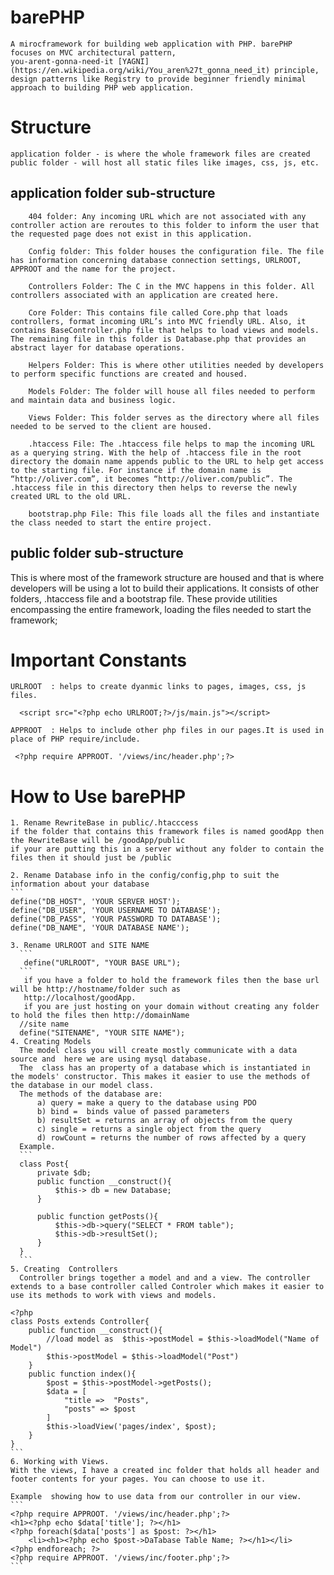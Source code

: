 
# barePHP
    A mirocframework for building web application with PHP. barePHP focuses on MVC architectural pattern, 
    you-arent-gonna-need-it [YAGNI](https://en.wikipedia.org/wiki/You_aren%27t_gonna_need_it) principle, 
    design patterns like Registry to provide beginner friendly minimal approach to building PHP web application.

# Structure
    application folder - is where the whole framework files are created 
    public folder - will host all static files like images, css, js, etc.

## application folder sub-structure
        404 folder: Any incoming URL which are not associated with any controller action are reroutes to this folder to inform the user that the requested page does not exist in this application.
        
        Config folder: This folder houses the configuration file. The file has information concerning database connection settings, URLROOT, APPROOT and the name for the project.

        Controllers Folder: The C in the MVC happens in this folder. All controllers associated with an application are created here.

        Core Folder: This contains file called Core.php that loads controllers, format incoming URL’s into MVC friendly URL. Also, it contains BaseController.php file that helps to load views and models. The remaining file in this folder is Database.php that provides an abstract layer for database operations.

        Helpers Folder: This is where other utilities needed by developers to perform specific functions are created and housed.

        Models Folder: The folder will house all files needed to perform and maintain data and business logic.

        Views Folder: This folder serves as the directory where all files needed to be served to the client are housed.

        .htaccess File: The .htaccess file helps to map the incoming URL as a querying string. With the help of .htaccess file in the root directory the domain name appends public to the URL to help get access to the starting file. For instance if the domain name is “http://oliver.com”, it becomes “http://oliver.com/public”. The .htaccess file in this directory then helps to reverse the newly created URL to the old URL.

        bootstrap.php File: This file loads all the files and instantiate the class needed to start the entire project.
## public folder sub-structure
This is where most of the framework structure are housed and that is where developers will be using a lot to build their applications. It consists of other folders, .htaccess file and a bootstrap file. These provide utilities encompassing the entire framework, loading the files needed to start the framework;


# Important Constants 
    URLROOT  : helps to create dyanmic links to pages, images, css, js files.
  ```
    <script src="<?php echo URLROOT;?>/js/main.js"></script>
  ```


    APPROOT  : Helps to include other php files in our pages.It is used in place of PHP require/include.
  ```
   <?php require APPROOT. '/views/inc/header.php';?>
   ```
  
# How to Use  barePHP
    1. Rename RewriteBase in public/.htacccess 
    if the folder that contains this framework files is named goodApp then the RewriteBase will be /goodApp/public 
    if your are putting this in a server without any folder to contain the files then it should just be /public

    2. Rename Database info in the config/config,php to suit the information about your database
    ```
    define("DB_HOST", 'YOUR SERVER HOST');
    define("DB_USER", 'YOUR USERNAME TO DATABASE');
    define("DB_PASS", 'YOUR PASSWORD TO DATABASE');
    define("DB_NAME", 'YOUR DATABASE NAME');
  ```
3. Rename URLROOT and SITE NAME
    ```
     define("URLROOT", "YOUR BASE URL");
    ```
     if you have a folder to hold the framework files then the base url will be http://hostname/folder such as 
     http://localhost/goodApp.
     if you are just hosting on your domain without creating any folder to hold the files then http://domainName
    //site name 
    define("SITENAME", "YOUR SITE NAME");
4. Creating Models
    The model class you will create mostly communicate with a data source and  here we are using mysql database.
    The  class has an property of a database which is instantiated in the models' constructor. This makes it easier to use the methods of the database in our model class. 
    The methods of the database are:
        a) query = make a query to the database using PDO
        b) bind =  binds value of passed parameters 
        b) resultSet = returns an array of objects from the query
        c) single = returns a single object from the query
        d) rowCount = returns the number of rows affected by a query
    Example. 
    ```
    class Post{
        private $db;
        public function __construct(){
            $this-> db = new Database;
        }

        public function getPosts(){
            $this->db->query("SELECT * FROM table");
            $this->db->resultSet();
        }
    }
    ```
5. Creating  Controllers 
    Controller brings together a model and and a view. The controller extends to a base controller called Controler which makes it easier to use its methods to work with views and models.
   ```
    <?php 
    class Posts extends Controller{
        public function __construct(){
            //load model as  $this->postModel = $this->loadModel("Name of Model") 
            $this->postModel = $this->loadModel("Post")
        }
        public function index(){
            $post = $this->postModel->getPosts();
            $data = [
                "title =>  "Posts",
                "posts" => $post
            ]
            $this->loadView('pages/index', $post);
        }
    }
    ```
    6. Working with Views. 
    With the views, I have a created inc folder that holds all header and footer contents for your pages. You can choose to use it.

    Example  showing how to use data from our controller in our view.
    ```
    <?php require APPROOT. '/views/inc/header.php';?>
    <h1><?php echo $data['title']; ?></h1>
    <?php foreach($data['posts'] as $post: ?></h1>
        <li><h1><?php echo $post->DaTabase Table Name; ?></h1></li>
    <?php endforeach; ?>    
    <?php require APPROOT. '/views/inc/footer.php';?>
    ```
    


